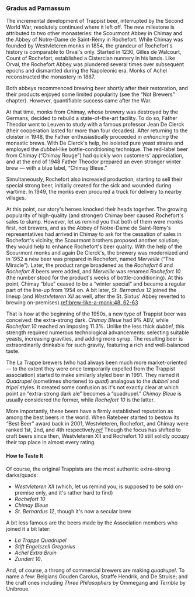### Gradus ad Parnassum

The incremental development of Trappist beer, interrupted by the Second World War, resolutely continued where it left off. The new milestone is attributed to two other monasteries: the Scourmont Abbey in Chimay and the Abbey of Notre-Dame de Saint-Rémy in Rochefort. While Chimay was founded by Westvleteren monks in 1854, the grandeur of Rochefort's history is comparable to Orval's only. Started in 1230, Gilles de Walcourt, Count of Rochefort, established a Cistercian nunnery in his lands. Like Orval, the Rochefort Abbey was plundered several times over subsequent epochs and dismantled during the Napoleonic era. Monks of Achel reconstructed the monastery in 1887.

Both abbeys recommenced brewing beer shortly after their restoration, and their products enjoyed some limited popularity (see the “Not Brewers” chapter). However, quantifiable success came after the War.

At that time, monks from Chimay, whose brewery was destroyed by the Germans, decided to rebuild a state-of-the-art facility. To do so, Father Theodor went to Leuven to study with a famous professor Jean De Clerck (their cooperation lasted for more than four decades). After returning to the cloister in 1948, the Father enthusiastically proceeded in *enhancing* the monastic brews. With De Clerck's help, he isolated pure yeast strains and employed the *dubbel*-like bottle-conditioning technique. The red-label beer from Chimay (“Chimay Rouge”) had quickly won customers' appreciation, and at the end of 1948 Father Theodor prepared an even stronger winter brew — with a blue label, “Chimay Bleue.”

Simultaneously, Rochefort also increased production, starting to sell their special strong beer, initially created for the sick and wounded during wartime. In 1949, the monks even procured a truck for delivery to nearby villages.

At this point, our story's heroes knocked their heads together. The growing popularity of high-quality (and stronger) Chimay beer caused Rochefort's sales to slump. However, let us remind you that both of them were monks first, not brewers, and as the Abbey of Notre-Dame de Saint-Rémy's representatives had arrived in Chimay to ask for the cessation of sales in Rochefort's vicinity, the Scourmont brothers proposed another solution; they would help to enhance Rochefort's beer quality. With the help of the Scourmont monks and again De Clerck's, the brewery was modernized and in 1952 a new beer was prepared in Rochefort, named *Merveille* (“The Miracle”). Later, the product range broadened as the *Rochefort 6* and *Rochefort 8* beers were added, and *Merveille* was renamed *Rochefort 10* (the number stood for the product's weeks of bottle-conditioning). At this point, Chimay “blue” ceased to be a “winter special” and became a regular part of the line-up from 1954 on. A bit later, *St. Bernardus 12* joined the lineup (and *Westvleteren XII* as well, after the St. Sixtus' Abbey reverted to brewing on-premises).[ref:brew-like-a-monk:48, 62-63]()

That is how at the beginning of the 1950s, a new type of Trappist beer was conceived: the extra-strong dark. *Chimay Bleue* had 9% ABV, while *Rochefort 10* reached an imposing 11.3%. Unlike the less thick *dubbel*, this strength required numerous technological advancements: selecting suitable yeasts, increasing gravities, and adding more syrup. The resulting beer is extraordinarily drinkable for such gravity, featuring a rich and well-balanced taste.

The La Trappe brewers (who had always been much more market-oriented — to the extent they were once temporarily expelled from the Trappist association) started to make similarly styled beer in 1991. They named it *Quadrupel* (sometimes shortened to *quad*) analagous to the *dubbel* and *tripel* styles. It created some confusion as it's not exactly clear at which point an “extra-strong dark ale” becomes a “quadrupel.” *Chimay Bleue* is usually considered the former, while *Rochefort 10* is the latter.

More importantly, these beers have a firmly established reputation as among the best beers in the world. When Ratebeer started to bestow its “Best Beer” award back in 2001, Westvleteren, Rochefort, and Chimay were ranked 1st, 2nd, and 4th respectively.[ref](https://www.ratebeer.com/ratebeerbest/default_2002.asp) Though the focus has shifted to craft beers since then, Westvleteren XII and Rochefort 10 still solidly occupy their top place in almost every rating.

#### How to Taste It

Of course, the original Trappists are the most authentic extra-strong darks/quads:

  * *Westvleteren XII* (which, let us remind you, is supposed to be sold on-premise only, and it's rather hard to find)
  * *Rochefort 10*
  * *Chimay Bleue*
  * *St. Bernardus 12*, though it's now a secular brew

A bit less famous are the beers made by the Association members who joined it a bit later:

  * *La Trappe Quadrupel*
  * *Stift Engelszell Gregorius*
  * *Achel Extra Bruin*
  * *Zundert 10*.

And, of course, a throng of commercial brewers are making *quadrupel*. To name a few: Belgians Gouden Carolus, Straffe Hendrik, and De Struise; and the craft ones including *Three Philosophers* by Ommegang and *Terrible* by Unibroue.